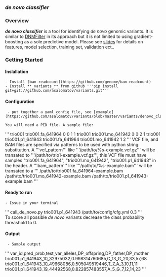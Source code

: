 ### *de novo classifier*

### Overview

**_de novo classifier_** is a tool for identifying *de novo* genomic variants. It is 
similar to [DNMFilter](http://www.ncbi.nlm.nih.gov/pubmed/24618463) in its approach but it is
not limited to using gradient-boosting as a sole predictive model. Please see [slides](https://www.dropbox.com/s/ico6qo6pe0zanqe/denovo_filt_IT_20160520.pptx?dl=0) for details on features, model selection, training set, validation ect..

### Getting Started

#### Inslallation

    - Install [bam-readcount](https://github.com/genome/bam-readcount)
    - Install **_variants_** from github '''pip install git+git://github.com/asalomatov/variants.git'''
    
#### Configuration

     - put together a yaml config file, see [example](https://github.com/asalomatov/variants/blob/master/variants/denovo_classifier_config/cfg.yml).
    
    You will need a PED file. A sample file:
'''
trio001 trio001.fa_641964       0       0       1       1
trio001 trio001.mo_641942       0       0       2       1
trio001 trio001.p1_641943       trio001.fa_641964       trio001.mo_641942       1       2
'''
    VCF file, and BAM files are specified via patterns to be used with python string substitution.
    A '''vcf_pattern''' like '''/path/to/%s-example.vcf.gz''' will be transated to '''/path/to/trio1-example.vcf.gz''',
    this VCF file must have samples "trio001.fa_641964", "trio001.mo_641942", "trio001.p1_641943" in the header.
    A '''bam_pattern''' like '''/path/to/%s-example.bam''' will be transated to a 
'''
/path/to/trio001.fa_641964-example.bam
/path/to/trio001.mo_641942-example.bam
/path/to/trio001.p1_641943-example.bam
'''

#### Ready to run

    - Issue in your terminal
'''
call_de_novo.py trio001.p1_641943 /path/to/config/cfg.yml 0.3 
'''   
To score all possible *de novo* variants decrease the class probability threashold to 0.

#### Output

     - Sample output
'''
var_id,pred_prob,test_var_alleles,DP_offspring,DP_father,DP_mother
trio001.p1_641943_10_32975032,0.998314760685,C_13_G_20,33,57,68
trio001.p1_641943_10_49668086,0.505049519446,T_7_A_3,10,11,11
trio001.p1_641943_19_44492568,0.822857483557,A_5_G_7,12,14,23
'''
